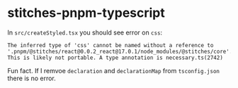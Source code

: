 # stitches-pnpm-typescript

In `src/createStyled.tsx` you should see error on `css`:

```
The inferred type of 'css' cannot be named without a reference to '.pnpm/@stitches/react@0.0.2_react@17.0.1/node_modules/@stitches/core'. This is likely not portable. A type annotation is necessary.ts(2742)
```

Fun fact. If I remvoe `declaration` and `declarationMap` from `tsconfig.json` there is no error.

